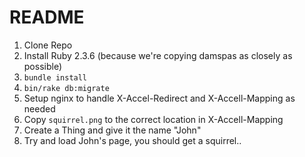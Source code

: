 # README
1. Clone Repo
1. Install Ruby 2.3.6 (because we're copying damspas as closely as possible)
1. `bundle install`
1. `bin/rake db:migrate`
1. Setup nginx to handle X-Accel-Redirect and X-Accell-Mapping as needed
1. Copy `squirrel.png` to the correct location in X-Accell-Mapping
1. Create a Thing and give it the name "John"
1. Try and load John's page, you should get a squirrel..
